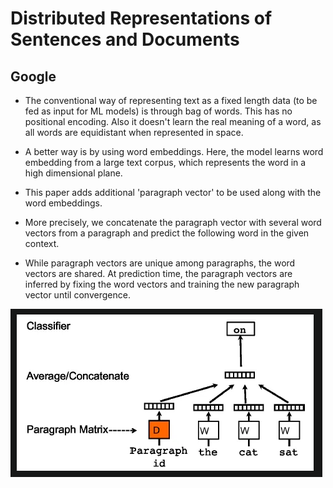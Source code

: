 # Distributed Representations of Sentences and Documents

## Google
- The conventional way of representing text as a fixed length data (to be fed as input for ML models) is through bag of words. This has no positional encoding. Also it doesn't learn the real meaning of a word, as all words are equidistant when represented in space.
- A better way is by using word embeddings. Here, the model learns word embedding from a large text corpus, which represents the word in a high dimensional plane.

- This paper adds additional 'paragraph vector' to be used along with the word embeddings.
- More precisely, we concatenate the paragraph vector with several word vectors from a paragraph and predict the following word in the given context. 
- While paragraph vectors are unique among paragraphs, the word vectors are shared. At prediction time, the paragraph vectors are inferred by fixing the word vectors and training the new paragraph vector until convergence.

![alt text](image.png)









